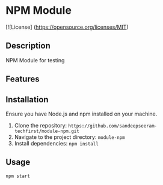  # NPM Module

[![License] (https://opensource.org/licenses/MIT)

## Description

NPM Module for testing

## Features

## Installation

Ensure you have Node.js and npm installed on your machine.

1. Clone the repository: `https://github.com/sandeepseeram-techfirst/module-npm.git`
2. Navigate to the project directory: `module-npm`
3. Install dependencies: `npm install`

## Usage

```bash
npm start
